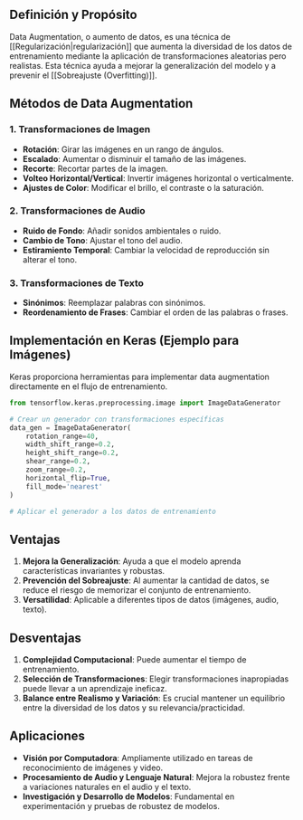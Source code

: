 ## Definición y Propósito

Data Augmentation, o aumento de datos, es una técnica de [[Regularización|regularización]] que aumenta la diversidad de los datos de entrenamiento mediante la aplicación de transformaciones aleatorias pero realistas. Esta técnica ayuda a mejorar la generalización del modelo y a prevenir el [[Sobreajuste (Overfitting)]].

## Métodos de Data Augmentation

### 1. Transformaciones de Imagen
   - **Rotación**: Girar las imágenes en un rango de ángulos.
   - **Escalado**: Aumentar o disminuir el tamaño de las imágenes.
   - **Recorte**: Recortar partes de la imagen.
   - **Volteo Horizontal/Vertical**: Invertir imágenes horizontal o verticalmente.
   - **Ajustes de Color**: Modificar el brillo, el contraste o la saturación.

### 2. Transformaciones de Audio
   - **Ruido de Fondo**: Añadir sonidos ambientales o ruido.
   - **Cambio de Tono**: Ajustar el tono del audio.
   - **Estiramiento Temporal**: Cambiar la velocidad de reproducción sin alterar el tono.

### 3. Transformaciones de Texto
   - **Sinónimos**: Reemplazar palabras con sinónimos.
   - **Reordenamiento de Frases**: Cambiar el orden de las palabras o frases.

## Implementación en Keras (Ejemplo para Imágenes)

Keras proporciona herramientas para implementar data augmentation directamente en el flujo de entrenamiento.

```python
from tensorflow.keras.preprocessing.image import ImageDataGenerator

# Crear un generador con transformaciones específicas
data_gen = ImageDataGenerator(
    rotation_range=40,
    width_shift_range=0.2,
    height_shift_range=0.2,
    shear_range=0.2,
    zoom_range=0.2,
    horizontal_flip=True,
    fill_mode='nearest'
)

# Aplicar el generador a los datos de entrenamiento
```

## Ventajas

1. **Mejora la Generalización**: Ayuda a que el modelo aprenda características invariantes y robustas.
2. **Prevención del Sobreajuste**: Al aumentar la cantidad de datos, se reduce el riesgo de memorizar el conjunto de entrenamiento.
3. **Versatilidad**: Aplicable a diferentes tipos de datos (imágenes, audio, texto).

## Desventajas

1. **Complejidad Computacional**: Puede aumentar el tiempo de entrenamiento.
2. **Selección de Transformaciones**: Elegir transformaciones inapropiadas puede llevar a un aprendizaje ineficaz.
3. **Balance entre Realismo y Variación**: Es crucial mantener un equilibrio entre la diversidad de los datos y su relevancia/practicidad.

## Aplicaciones

- **Visión por Computadora**: Ampliamente utilizado en tareas de reconocimiento de imágenes y video.
- **Procesamiento de Audio y Lenguaje Natural**: Mejora la robustez frente a variaciones naturales en el audio y el texto.
- **Investigación y Desarrollo de Modelos**: Fundamental en experimentación y pruebas de robustez de modelos.